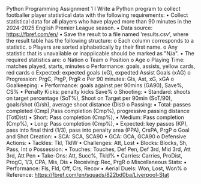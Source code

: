 Python Programming
Assignment 1
I
Write a Python program to collect footballer player statistical data with the following 
requirements:
• Collect statistical data  for all players who have played more than 90 minutes in the 
2024-2025 English Premier League season.
• Data source: https://fbref.com/en/
• Save the result to a file named 'results.csv', where the result table has the following 
structure:
o Each column corresponds to a statistic.
o Players are sorted alphabetically by their first name. 
o Any statistic that is unavailable or inapplicable should be marked as "N/a".
•  The required statistics are:
o Nation
o Team
o Position
o Age
o Playing Time: matches played, starts, minutes
o Performance: goals, assists, yellow cards, red cards
o Expected: expected goals (xG), expedted Assist Goals (xAG)
o Progression: PrgC, PrgP, PrgR
o Per 90 minutes: Gls, Ast, xG, xGA
o Goalkeeping:
▪ Performance: goals against per 90mins (GA90), Save%, CS%
▪ Penalty Kicks: penalty kicks Save%
o Shooting:
▪ Standard: shoots on target percentage (SoT%), Shoot on Target per 90min 
(SoT/90), goals/shot (G/sh), average shoot distance (Dist)
o Passing:
▪ Total: passes completed (Cmp),Pass completion (Cmp%), progressive
passing distance (TotDist)
▪ Short: Pass completion (Cmp%),
▪ Medium: Pass completion (Cmp%),
▪ Long: Pass completion (Cmp%),
▪ Expected: key passes (KP), pass into final third (1/3), pass into penalty 
area (PPA), CrsPA, PrgP
o Goal and Shot Creation:
▪ SCA: SCA, SCA90
▪ GCA: GCA, GCA90
o Defensive Actions:
▪ Tackles: Tkl, TklW
▪ Challenges: Att, Lost
▪ Blocks: Blocks, Sh, Pass, Int
o Possession:
▪ Touches: Touches, Def Pen, Def 3rd, Mid 3rd, Att 3rd, Att Pen
▪ Take-Ons: Att, Succ%, Tkld%
▪ Carries: Carries, ProDist, ProgC, 1/3, CPA, Mis, Dis
▪ Receiving: Rec, PrgR
o Miscellaneous Stats:
▪ Performance: Fls, Fld, Off, Crs, Recov
▪ Aerial Duels: Won, Lost, Won%
o Reference: https://fbref.com/en/squads/822bd0ba/Liverpool-Stat
